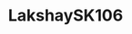 ---
title: LakshaySK106
github: https://github.com/LakshaySK106
mode: dark
transition: 1s
score: 87.4
archetype:
- Animation
---